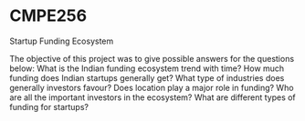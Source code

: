 # CMPE256
Startup Funding Ecosystem

The objective of this project was to give possible answers for the questions below:
What is the Indian funding ecosystem trend with time?
How much funding does Indian startups generally get?
What type of industries does generally investors favour?
Does location play a major role in funding?
Who are all the important investors in the ecosystem?
What are different types of funding for startups?

